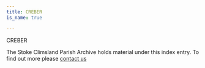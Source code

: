 ```yaml
---
title: CREBER
is_name: true

---
```


CREBER


The Stoke Climsland Parish Archive holds material under this index entry. To find out more please [contact us](/contact/)
